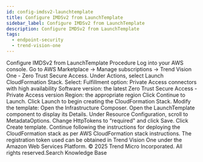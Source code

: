 ```yaml
---
id: config-imdsv2-launchtemplate
title: Configure IMDSv2 from LaunchTemplate
sidebar_label: Configure IMDSv2 from LaunchTemplate
description: Configure IMDSv2 from LaunchTemplate
tags:
  - endpoint-security
  - trend-vision-one
---
```


 Configure IMDSv2 from LaunchTemplate Procedure Log into your AWS console. Go to AWS Marketplace → Manage subscriptions → Trend Vision One - Zero Trust Secure Access. Under Actions, select Launch CloudFormation Stack. Select: Fulfillment option: Private Access connectors with high availability Software version: the latest Zero Trust Secure Access - Private Access version Region: the appropriate region Click Continue to Launch. Click Launch to begin creating the CloudFormation Stack. Modify the template: Open the Infrastructure Composer. Open the LaunchTemplate component to display its Details. Under Resource Configuration, scroll to MetadataOptions. Change HttpTokens to “required" and click Save. Click Create template. Continue following the instructions for deploying the CloudFormation stack as per AWS CloudFormation stack instructions. The registration token used can be obtained in Trend Vision One under the Amazon Web Services Platform. © 2025 Trend Micro Incorporated. All rights reserved.Search Knowledge Base